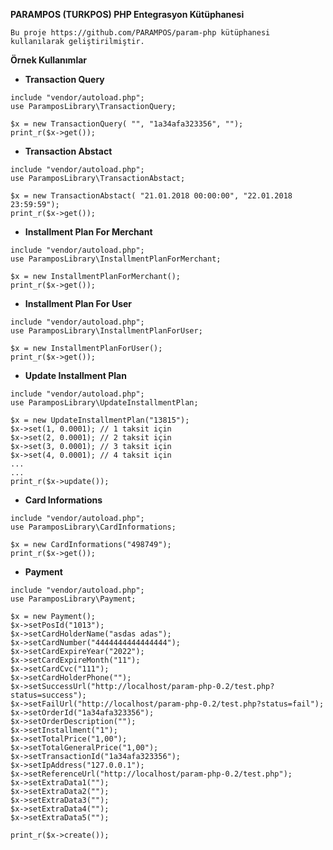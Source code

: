 **PARAMPOS (TURKPOS) PHP Entegrasyon Kütüphanesi**

```
Bu proje https://github.com/PARAMPOS/param-php kütüphanesi 
kullanılarak geliştirilmiştir.
```

**Örnek Kullanımlar**

*   **Transaction Query**

```  
include "vendor/autoload.php";  
use ParamposLibrary\TransactionQuery;

$x = new TransactionQuery( "", "1a34afa323356", "");  
print_r($x->get());
```

* **Transaction Abstact**

`````
include "vendor/autoload.php";  
use ParamposLibrary\TransactionAbstact;

$x = new TransactionAbstact( "21.01.2018 00:00:00", "22.01.2018 23:59:59");
print_r($x->get());
`````

* **Installment Plan For Merchant**

`````
include "vendor/autoload.php";  
use ParamposLibrary\InstallmentPlanForMerchant;

$x = new InstallmentPlanForMerchant();
print_r($x->get());
`````

* **Installment Plan For User**

`````
include "vendor/autoload.php";  
use ParamposLibrary\InstallmentPlanForUser;

$x = new InstallmentPlanForUser();
print_r($x->get());
`````

* **Update Installment Plan**

`````
include "vendor/autoload.php";  
use ParamposLibrary\UpdateInstallmentPlan;

$x = new UpdateInstallmentPlan("13815");
$x->set(1, 0.0001); // 1 taksit için
$x->set(2, 0.0001); // 2 taksit için
$x->set(3, 0.0001); // 3 taksit için
$x->set(4, 0.0001); // 4 taksit için
...
...
print_r($x->update());
`````

* **Card Informations**

`````
include "vendor/autoload.php";  
use ParamposLibrary\CardInformations;

$x = new CardInformations("498749");
print_r($x->get());
`````

* **Payment**


`````
include "vendor/autoload.php";  
use ParamposLibrary\Payment;

$x = new Payment();
$x->setPosId("1013");
$x->setCardHolderName("asdas adas");
$x->setCardNumber("4444444444444444");
$x->setCardExpireYear("2022");
$x->setCardExpireMonth("11");
$x->setCardCvc("111");
$x->setCardHolderPhone("");
$x->setSuccessUrl("http://localhost/param-php-0.2/test.php?status=success");
$x->setFailUrl("http://localhost/param-php-0.2/test.php?status=fail");
$x->setOrderId("1a34afa323356");
$x->setOrderDescription("");
$x->setInstallment("1");
$x->setTotalPrice("1,00");
$x->setTotalGeneralPrice("1,00");
$x->setTransactionId("1a34afa323356");
$x->setIpAddress("127.0.0.1");
$x->setReferenceUrl("http://localhost/param-php-0.2/test.php");
$x->setExtraData1("");
$x->setExtraData2("");
$x->setExtraData3("");
$x->setExtraData4("");
$x->setExtraData5("");

print_r($x->create());
`````
